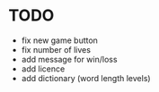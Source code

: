 # TODO
* fix new game button
* fix number of lives
* add message for win/loss
* add licence
* add dictionary (word length levels)
